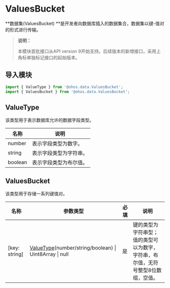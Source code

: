 # ValuesBucket

**数据集(ValuesBucket) **是开发者向数据库插入的数据集合，数据集以键-值对的形式进行传输。

>**说明：**
>
>本模块首批接口从API version 9开始支持。后续版本的新增接口，采用上角标单独标记接口的起始版本。


## 导入模块

```ts
import { ValueType } from '@ohos.data.ValuesBucket';
import { ValuesBucket } from '@ohos.data.ValuesBucket';
```

## ValueType

该类型用于表示数据库允许的数据字段类型。

| 名称    | 说明                 |
| ------- | -------------------- |
| number  | 表示字段类型为数字。   |
| string  | 表示字段类型为字符串。 |
| boolean | 表示字段类型为布尔值。 |

## ValuesBucket

该类型用于存储一系列键值对。

| 名称          | 参数类型                                      | 必填 | 说明                                                         |
| ------------- | --------------------------------------------- | ---- | ------------------------------------------------------------ |
| [key: string] | [ValueType](#valuetype)(number/string/boolean) \| Uint8Array \| null | 是   | 键的类型为字符串型；值的类型可以为数字，字符串，布尔值，无符号整型8位数组，空值。 |

